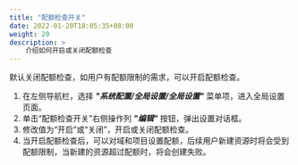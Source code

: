 ```yaml
---
title: "配额检查开关"
date: 2022-01-20T18:05:35+08:00
weight: 20
description: >
    介绍如何开启或关闭配额检查
---
```


默认关闭配额检查，如用户有配额限制的需求，可以开启配额检查。

1. 在左侧导航栏，选择 **_"系统配置/全局设置/全局设置"_** 菜单项，进入全局设置页面。
2. 单击“配额检查开关”右侧操作列 **_"编辑"_** 按钮，弹出设置对话框。
3. 修改值为“开启”或“关闭”，开启或关闭配额检查。
4. 当开启配额检查后，可以对域和项目设置配额，后续用户新建资源时将会受到配额限制，当新建的资源超过配额时，将会创建失败。